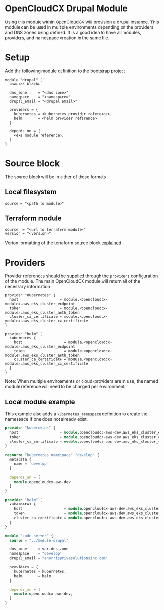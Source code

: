 # OpenCloudCX Drupal Module

Using this module within OpenCloudCX will provision a drupal instance. This module can be used in multiple environments depending on the providers and DNS zones being defined. It is a good idea to have all modules, providers, and namespace creation in the same file.

# Setup

Add the following module definition to the bootstrap project

```
module "drupal" {
  <source block>

  dns_zone     = "<dns zone>"
  namespace    = "<namespace>"
  drupal_email = "<drupal email>"

  providers = {
    kubernetes = <kubernetes provider reference>,
    helm       = <helm provider reference>
  }

  depends_on = [
    <eks module reference>,
  ]
}
```

# Source block

The source block will be in either of these formats

## Local filesystem

```
source = "<path to module>"
```

## Terraform module

```
source  = "<url to terraform module>"
version = "<version>"
```

Verion formatting of the terraform source block [explained](https://www.terraform.io/docs/language/expressions/version-constraints.html)

# Providers

Provider references should be supplied through the `providers` configuration of the module. The main OpenCloudCX module will return all of the necessary information

```
provider "kubernetes" {
  host                   = module.<opencloudcx-module>.aws_eks_cluster_endpoint
  token                  = module.<opencloudcx-module>.aws_eks_cluster_auth_token
  cluster_ca_certificate = module.<opencloudcx-module>.aws_eks_cluster_ca_certificate
}

provider "helm" {
  kubernetes {
    host                   = module.<opencloudcx-module>.aws_eks_cluster_endpoint
    token                  = module.<opencloudcx-module>.aws_eks_cluster_auth_token
    cluster_ca_certificate = module.<opencloudcx-module>.aws_eks_cluster_ca_certificate
  }
}
```

Note: When multiple environments or cloud-providers are in use, the named module reference will need to be changed per environment.

## Local module example

This example also adds a `kubernetes_namespace` definition to create the namespace if one does not already exist.

```terraform
provider "kubernetes" {
  host                   = module.opencloudcx-aws-dev.aws_eks_cluster_endpoint
  token                  = module.opencloudcx-aws-dev.aws_eks_cluster_auth_token
  cluster_ca_certificate = module.opencloudcx-aws-dev.aws_eks_cluster_ca_certificate
}

resource "kubernetes_namespace" "develop" {
  metadata {
    name = "develop"
  }

  depends_on = [
    module.opencloudcx-aws-dev
  ]
}

provider "helm" {
  kubernetes {
    host                   = module.opencloudcx-aws-dev.aws_eks_cluster_endpoint
    token                  = module.opencloudcx-aws-dev.aws_eks_cluster_auth_token
    cluster_ca_certificate = module.opencloudcx-aws-dev.aws_eks_cluster_ca_certificate
  }
}

module "code-server" {
  source = "../module-drupal"

  dns_zone     = var.dns_zone
  namespace    = "develop"
  drupal_email = "anorris@rivasolutionsinc.com"

  providers = {
    kubernetes = kubernetes,
    helm       = helm
  }

  depends_on = [
    module.opencloudcx-aws-dev,
  ]
}

```

